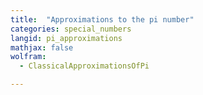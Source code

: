 ```yaml
---
title:  "Approximations to the pi number"
categories: special_numbers
langid: pi_approximations
mathjax: false
wolfram:
  - ClassicalApproximationsOfPi

---
```


<div id='DEMO_ClassicalApproximationsOfPi'></div>


